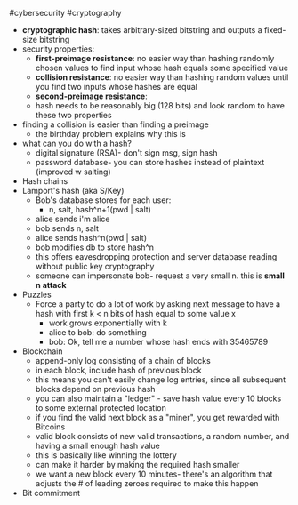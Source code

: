 #cybersecurity 
#cryptography 
- **cryptographic hash**: takes arbitrary-sized bitstring and outputs a fixed-size bitstring
- security properties:
	- **first-preimage resistance**: no easier way than hashing randomly chosen values to find input whose hash equals some specified value
	- **collision resistance**: no easier way than hashing random values until you find two inputs whose hashes are equal
	- **second-preimage resistance**:
	- hash needs to be reasonably big (128 bits) and look random to have these two properties
- finding a collision is easier than finding a preimage 
	- the birthday problem explains why this is
- what can you do with a hash?
	- digital signature (RSA)- don't sign msg, sign hash
	- password database- you can store hashes instead of plaintext (improved w salting)
- Hash chains
- Lamport's hash (aka S/Key)
	- Bob's database stores for each user:
		- n, salt, hash^n+1(pwd | salt)
	- alice sends i'm alice
	- bob sends n, salt
	- alice sends hash^n(pwd | salt)
	- bob modifies db to store hash^n
	- this offers eavesdropping protection and server database reading without public key cryptography
	- someone can impersonate bob- request a very small n. this is **small n attack** 
- Puzzles
	- Force a party to do a lot of work by asking next message to have a hash with first k < n bits of hash equal to some value x
		- work grows exponentially with k
		- alice to bob: do something
		- bob: Ok, tell me a number whose hash ends with 35465789
- Blockchain
	- append-only log consisting of a chain of blocks
	- in each block, include hash of previous block
	- this means you can't easily change log entries, since all subsequent blocks depend on previous hash
	- you can also maintain a "ledger" - save hash value every 10 blocks to some external protected location
	- if you find the valid next block as a "miner", you get rewarded with Bitcoins
	- valid block consists of new valid transactions, a random number, and having a small enough hash value
	- this is basically like winning the lottery
	- can make it harder by making the required hash smaller
	- we want a new block every 10 minutes- there's an algorithm that adjusts the # of leading zeroes required to make this happen
- Bit commitment 